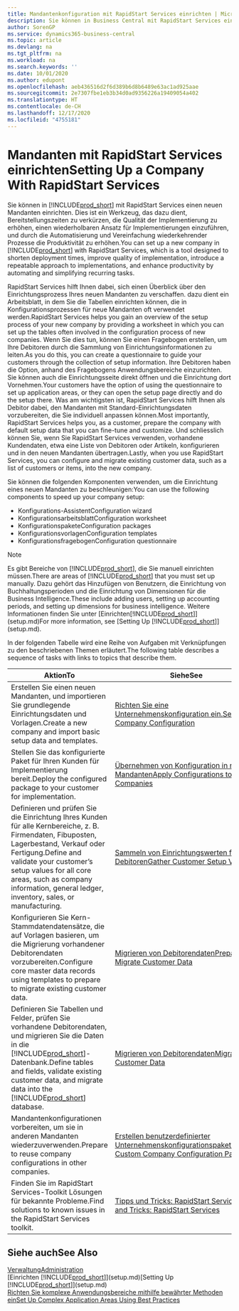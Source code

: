 ```yaml
---
title: Mandantenkonfiguration mit RapidStart Services einrichten | Microsoft Docs
description: Sie können in Business Central mit RapidStart Services einen neuen Mandanten einrichten, einem Werkzeug, das dazu dient, Bereitstellungszeiten zu verkürzen, die Qualität der Implementierung zu erhöhen, einen wiederholbaren Ansatz für Implementierungen einzuführen und durch die Automatisierung und Vereinfachung wiederkehrender Prozesse die Produktivität zu erhöhen.
author: SorenGP
ms.service: dynamics365-business-central
ms.topic: article
ms.devlang: na
ms.tgt_pltfrm: na
ms.workload: na
ms.search.keywords: ''
ms.date: 10/01/2020
ms.author: edupont
ms.openlocfilehash: aeb436516d2f6d389b6d8b6489e63ac1ad925aae
ms.sourcegitcommit: 2e7307fbe1eb3b34d0ad9356226a19409054a402
ms.translationtype: HT
ms.contentlocale: de-CH
ms.lasthandoff: 12/17/2020
ms.locfileid: "4755181"
---
```

# <a name="setting-up-a-company-with-rapidstart-services"></a><span data-ttu-id="edade-103">Mandanten mit RapidStart Services einrichten</span><span class="sxs-lookup"><span data-stu-id="edade-103">Setting Up a Company With RapidStart Services</span></span>
<span data-ttu-id="edade-104">Sie können in [!INCLUDE[prod_short](includes/prod_short.md)] mit RapidStart Services einen neuen Mandanten einrichten. Dies ist ein Werkzeug, das dazu dient, Bereitstellungszeiten zu verkürzen, die Qualität der Implementierung zu erhöhen, einen wiederholbaren Ansatz für Implementierungen einzuführen, und durch die Automatisierung und Vereinfachung wiederkehrender Prozesse die Produktivität zu erhöhen.</span><span class="sxs-lookup"><span data-stu-id="edade-104">You can set up a new company in [!INCLUDE[prod_short](includes/prod_short.md)] with RapidStart Services, which is a tool designed to shorten deployment times, improve quality of implementation, introduce a repeatable approach to implementations, and enhance productivity by automating and simplifying recurring tasks.</span></span>  

<span data-ttu-id="edade-105">RapidStart Services hilft Ihnen dabei, sich einen Überblick über den Einrichtungsprozess Ihres neuen Mandanten zu verschaffen. dazu dient ein Arbeitsblatt, in dem Sie die Tabellen einrichten können, die in Konfigurationsprozessen für neue Mandanten oft verwendet werden.</span><span class="sxs-lookup"><span data-stu-id="edade-105">RapidStart Services helps you gain an overview of the setup process of your new company by providing a worksheet in which you can set up the tables often involved in the configuration process of new companies.</span></span> <span data-ttu-id="edade-106">Wenn Sie dies tun, können Sie einen Fragebogen erstellen, um Ihre Debitoren durch die Sammlung von Einrichtungsinformationen zu leiten.</span><span class="sxs-lookup"><span data-stu-id="edade-106">As you do this, you can create a questionnaire to guide your customers through the collection of setup information.</span></span> <span data-ttu-id="edade-107">Ihre Debitoren haben die Option, anhand des Fragebogens Anwendungsbereiche einzurichten. Sie können auch die Einrichtungsseite direkt öffnen und die Einrichtung dort Vornehmen.</span><span class="sxs-lookup"><span data-stu-id="edade-107">Your customers have the option of using the questionnaire to set up application areas, or they can open the setup page directly and do the setup there.</span></span> <span data-ttu-id="edade-108">Was am wichtigsten ist, RapidStart Services hilft Ihnen als Debitor dabei, den Mandanten mit Standard-Einrichtungsdaten vorzubereiten, die Sie individuell anpassen können.</span><span class="sxs-lookup"><span data-stu-id="edade-108">Most importantly, RapidStart Services helps you, as a customer, prepare the company with default setup data that you can fine-tune and customize.</span></span> <span data-ttu-id="edade-109">Und schliesslich können Sie, wenn Sie RapidStart Services verwenden, vorhandene Kundendaten, etwa eine Liste von Debitoren oder Artikeln, konfigurieren und in den neuen Mandanten übertragen.</span><span class="sxs-lookup"><span data-stu-id="edade-109">Lastly, when you use RapidStart Services, you can configure and migrate existing customer data, such as a list of customers or items, into the new company.</span></span>

<span data-ttu-id="edade-110">Sie können die folgenden Komponenten verwenden, um die Einrichtung eines neuen Mandanten zu beschleunigen:</span><span class="sxs-lookup"><span data-stu-id="edade-110">You can use the following components to speed up your company setup:</span></span>  

-   <span data-ttu-id="edade-111">Konfigurations-Assistent</span><span class="sxs-lookup"><span data-stu-id="edade-111">Configuration wizard</span></span>  
-   <span data-ttu-id="edade-112">Konfigurationsarbeitsblatt</span><span class="sxs-lookup"><span data-stu-id="edade-112">Configuration worksheet</span></span>  
-   <span data-ttu-id="edade-113">Konfigurationspakete</span><span class="sxs-lookup"><span data-stu-id="edade-113">Configuration packages</span></span>  
-   <span data-ttu-id="edade-114">Konfigurationsvorlagen</span><span class="sxs-lookup"><span data-stu-id="edade-114">Configuration templates</span></span>  
-   <span data-ttu-id="edade-115">Konfigurationsfragebogen</span><span class="sxs-lookup"><span data-stu-id="edade-115">Configuration questionnaire</span></span>  

> [!Note]  
>  <span data-ttu-id="edade-116">Es gibt Bereiche von [!INCLUDE[prod_short](includes/prod_short.md)], die Sie manuell einrichten müssen.</span><span class="sxs-lookup"><span data-stu-id="edade-116">There are areas of [!INCLUDE[prod_short](includes/prod_short.md)] that you must set up manually.</span></span> <span data-ttu-id="edade-117">Dazu gehört das Hinzufügen von Benutzern, die Einrichtung von Buchhaltungsperioden und die Einrichtung von Dimensionen für die Business Intelligence.</span><span class="sxs-lookup"><span data-stu-id="edade-117">These include adding users, setting up accounting periods, and setting up dimensions for business intelligence.</span></span> <span data-ttu-id="edade-118">Weitere Informationen finden Sie unter [Einrichten[!INCLUDE[prod_short](includes/prod_short.md)]](setup.md)</span><span class="sxs-lookup"><span data-stu-id="edade-118">For more information, see [Setting Up [!INCLUDE[prod_short](includes/prod_short.md)]](setup.md).</span></span>

 <span data-ttu-id="edade-119">In der folgenden Tabelle wird eine Reihe von Aufgaben mit Verknüpfungen zu den beschriebenen Themen erläutert.</span><span class="sxs-lookup"><span data-stu-id="edade-119">The following table describes a sequence of tasks with links to topics that describe them.</span></span>

|<span data-ttu-id="edade-120">**Aktion**</span><span class="sxs-lookup"><span data-stu-id="edade-120">**To**</span></span>|<span data-ttu-id="edade-121">**Siehe**</span><span class="sxs-lookup"><span data-stu-id="edade-121">**See**</span></span>|  
|------------|-------------|  
|<span data-ttu-id="edade-122">Erstellen Sie einen neuen Mandanten, und importieren Sie grundlegende Einrichtungsdaten und Vorlagen.</span><span class="sxs-lookup"><span data-stu-id="edade-122">Create a new company and import basic setup data and templates.</span></span>|[<span data-ttu-id="edade-123">Richten Sie eine Unternehmenskonfiguration ein.</span><span class="sxs-lookup"><span data-stu-id="edade-123">Set Up Company Configuration</span></span>](admin-set-up-company-configuration.md)|  
|<span data-ttu-id="edade-124">Stellen Sie das konfigurierte Paket für Ihren Kunden für Implementierung bereit.</span><span class="sxs-lookup"><span data-stu-id="edade-124">Deploy the configured package to your customer for implementation.</span></span>|[<span data-ttu-id="edade-125">Übernehmen von Konfiguration in neue Mandanten</span><span class="sxs-lookup"><span data-stu-id="edade-125">Apply Configurations to New Companies</span></span>](admin-apply-configuration-to-new-companies.md)|
|<span data-ttu-id="edade-126">Definieren und prüfen Sie die Einrichtung Ihres Kunden für alle Kernbereiche, z. B. Firmendaten, Fibuposten, Lagerbestand, Verkauf oder Fertigung.</span><span class="sxs-lookup"><span data-stu-id="edade-126">Define and validate your customer’s setup values for all core areas, such as company information, general ledger, inventory, sales, or manufacturing.</span></span>|[<span data-ttu-id="edade-127">Sammeln von Einrichtungswerten für Debitoren</span><span class="sxs-lookup"><span data-stu-id="edade-127">Gather Customer Setup Values</span></span>](admin-gather-customer-setup-values.md)|  
|<span data-ttu-id="edade-128">Konfigurieren Sie Kern-Stammdatendatensätze, die auf Vorlagen basieren, um die Migrierung vorhandener Debitorendaten vorzubereiten.</span><span class="sxs-lookup"><span data-stu-id="edade-128">Configure core master data records using templates to prepare to migrate existing customer data.</span></span>|[<span data-ttu-id="edade-129">Migrieren von Debitorendaten</span><span class="sxs-lookup"><span data-stu-id="edade-129">Prepare to Migrate Customer Data</span></span>](admin-use-templates-to-prepare-customer-data-for-migration.md)|  
|<span data-ttu-id="edade-130">Definieren Sie Tabellen und Felder, prüfen Sie vorhandene Debitorendaten, und migrieren Sie die Daten in die [!INCLUDE[prod_short](includes/prod_short.md)]-Datenbank.</span><span class="sxs-lookup"><span data-stu-id="edade-130">Define tables and fields, validate existing customer data, and migrate data into the [!INCLUDE[prod_short](includes/prod_short.md)] database.</span></span>|[<span data-ttu-id="edade-131">Migrieren von Debitorendaten</span><span class="sxs-lookup"><span data-stu-id="edade-131">Migrate Customer Data</span></span>](admin-migrate-customer-data.md)|
|<span data-ttu-id="edade-132">Mandantenkonfigurationen vorbereiten, um sie in anderen Mandanten wiederzuverwenden.</span><span class="sxs-lookup"><span data-stu-id="edade-132">Prepare to reuse company configurations in other companies.</span></span>|[<span data-ttu-id="edade-133">Erstellen benutzerdefinierter Unternehmenskonfigurationspakete</span><span class="sxs-lookup"><span data-stu-id="edade-133">Create Custom Company Configuration Packages</span></span>](admin-how-to-create-custom-company-configuration-packages.md)|
|<span data-ttu-id="edade-134">Finden Sie im RapidStart Services-Toolkit Lösungen für bekannte Probleme.</span><span class="sxs-lookup"><span data-stu-id="edade-134">Find solutions to known issues in the RapidStart Services toolkit.</span></span>|[<span data-ttu-id="edade-135">Tipps und Tricks: RapidStart Services</span><span class="sxs-lookup"><span data-stu-id="edade-135">Tips and Tricks: RapidStart Services</span></span>](admin-tips-and-tricks-rapidstart-services.md)|  

## <a name="see-also"></a><span data-ttu-id="edade-136">Siehe auch</span><span class="sxs-lookup"><span data-stu-id="edade-136">See Also</span></span>  
[<span data-ttu-id="edade-137">Verwaltung</span><span class="sxs-lookup"><span data-stu-id="edade-137">Administration</span></span>](admin-setup-and-administration.md)  
<span data-ttu-id="edade-138">[Einrichten [!INCLUDE[prod_short](includes/prod_short.md)]](setup.md)</span><span class="sxs-lookup"><span data-stu-id="edade-138">[Setting Up [!INCLUDE[prod_short](includes/prod_short.md)]](setup.md)</span></span>  
[<span data-ttu-id="edade-139">Richten Sie komplexe Anwendungsbereiche mithilfe bewährter Methoden ein</span><span class="sxs-lookup"><span data-stu-id="edade-139">Set Up Complex Application Areas Using Best Practices</span></span>](set-up-complex-application-areas-using-best-practices.md)   
